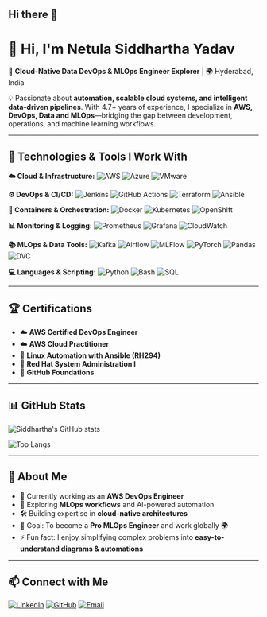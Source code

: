 ## Hi there 👋

# 👋 Hi, I'm Netula Siddhartha Yadav 

🚀 **Cloud-Native Data DevOps & MLOps Engineer Explorer** | 🌍 Hyderabad, India 

💡 Passionate about **automation, scalable cloud systems, and intelligent data-driven pipelines**. 
With 4.7+ years of experience, I specialize in **AWS, DevOps, Data and MLOps**—bridging the gap between development, operations, and machine learning workflows. 

---

## 🔧 Technologies & Tools I Work With

**☁️ Cloud & Infrastructure:** 
![AWS](https://img.shields.io/badge/AWS-232F3E?style=for-the-badge&logo=amazon-aws&logoColor=white) 
![Azure](https://img.shields.io/badge/Azure-0078D4?style=for-the-badge&logo=microsoft-azure&logoColor=white) 
![VMware](https://img.shields.io/badge/VMware-607078?style=for-the-badge&logo=vmware&logoColor=white)

**⚙️ DevOps & CI/CD:** 
![Jenkins](https://img.shields.io/badge/Jenkins-D33833?style=for-the-badge&logo=jenkins&logoColor=white) 
![GitHub Actions](https://img.shields.io/badge/GitHub%20Actions-2088FF?style=for-the-badge&logo=github-actions&logoColor=white) 
![Terraform](https://img.shields.io/badge/Terraform-7B42BC?style=for-the-badge&logo=terraform&logoColor=white) 
![Ansible](https://img.shields.io/badge/Ansible-EE0000?style=for-the-badge&logo=ansible&logoColor=white)

**🐳 Containers & Orchestration:** 
![Docker](https://img.shields.io/badge/Docker-2496ED?style=for-the-badge&logo=docker&logoColor=white) 
![Kubernetes](https://img.shields.io/badge/Kubernetes-326CE5?style=for-the-badge&logo=kubernetes&logoColor=white) 
![OpenShift](https://img.shields.io/badge/OpenShift-EE0000?style=for-the-badge&logo=redhatopenshift&logoColor=white)

**📊 Monitoring & Logging:** 
![Prometheus](https://img.shields.io/badge/Prometheus-E6522C?style=for-the-badge&logo=prometheus&logoColor=white) 
![Grafana](https://img.shields.io/badge/Grafana-F46800?style=for-the-badge&logo=grafana&logoColor=white) 
![CloudWatch](https://img.shields.io/badge/AWS%20CloudWatch-FF4F8B?style=for-the-badge&logo=amazonaws&logoColor=white)

**📚 MLOps & Data Tools:** 
![Kafka](https://img.shields.io/badge/Apache%20Kafka-231F20?style=for-the-badge&logo=apache-kafka&logoColor=white) 
![Airflow](https://img.shields.io/badge/Apache%20Airflow-017CEE?style=for-the-badge&logo=apache-airflow&logoColor=white) 
![MLFlow](https://img.shields.io/badge/MLflow-0194E2?style=for-the-badge&logo=mlflow&logoColor=white) 
![PyTorch](https://img.shields.io/badge/PyTorch-EE4C2C?style=for-the-badge&logo=pytorch&logoColor=white) 
![Pandas](https://img.shields.io/badge/Pandas-150458?style=for-the-badge&logo=pandas&logoColor=white) 
![DVC](https://img.shields.io/badge/DVC-945DD6?style=for-the-badge&logo=dvc&logoColor=white) 

**💻 Languages & Scripting:** 
![Python](https://img.shields.io/badge/Python-3776AB?style=for-the-badge&logo=python&logoColor=white) 
![Bash](https://img.shields.io/badge/Bash-4EAA25?style=for-the-badge&logo=gnu-bash&logoColor=white) 
![SQL](https://img.shields.io/badge/SQL-CC2927?style=for-the-badge&logo=microsoftsqlserver&logoColor=white)

---

## 🏆 Certifications
- ☁️ **AWS Certified DevOps Engineer** 
- ☁️ **AWS Cloud Practitioner** 
- 🐧 **Linux Automation with Ansible (RH294)** 
- 🐧 **Red Hat System Administration I** 
- 🐙 **GitHub Foundations** 

---

## 📊 GitHub Stats
![Siddhartha's GitHub stats](https://github-readme-stats.vercel.app/api?username=siddhartha-svg&show_icons=true&theme=radical)

![Top Langs](https://github-readme-stats.vercel.app/api/top-langs/?username=siddhartha-svg&layout=compact&theme=radical)

---

## 🌟 About Me
- 🔭 Currently working as an **AWS DevOps Engineer** 
- 🌱 Exploring **MLOps workflows** and AI-powered automation 
- 🛠 Building expertise in **cloud-native architectures** 
- 🎯 Goal: To become a **Pro MLOps Engineer** and work globally 🌍 
- ⚡ Fun fact: I enjoy simplifying complex problems into **easy-to-understand diagrams & automations** 

---

## 📫 Connect with Me
[![LinkedIn](https://img.shields.io/badge/LinkedIn-0A66C2?style=for-the-badge&logo=linkedin&logoColor=white)](https://linkedin.com/in/netula-siddhartha-yadav-8b58851a6/) 
[![GitHub](https://img.shields.io/badge/GitHub-181717?style=for-the-badge&logo=github&logoColor=white)](https://github.com/siddhartha-svg) 
[![Email](https://img.shields.io/badge/Email-D14836?style=for-the-badge&logo=gmail&logoColor=white)](mailto:netulasiddhartha891@gmail.com)
